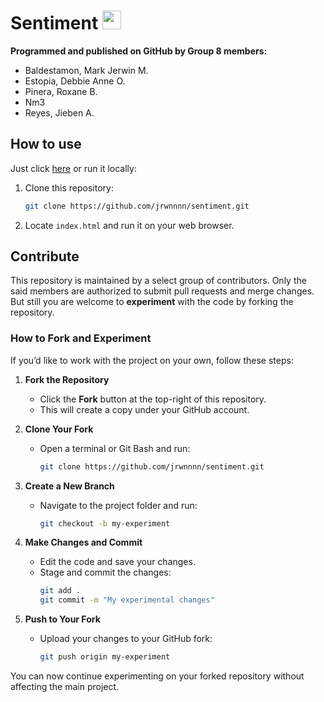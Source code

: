# Sentiment <img src="https://upload.wikimedia.org/wikipedia/commons/thumb/6/61/HTML5_logo_and_wordmark.svg/512px-HTML5_logo_and_wordmark.svg.png" style="height:30px;">

<!-- PROGRAMMING LANGUAGE ICONS
HTML: https://upload.wikimedia.org/wikipedia/commons/thumb/6/61/HTML5_logo_and_wordmark.svg/512px-HTML5_logo_and_wordmark.svg.png
JAVA: https://upload.wikimedia.org/wikipedia/en/thumb/3/30/Java_programming_language_logo.svg/1200px-Java_programming_language_logo.svg.png
Python: https://upload.wikimedia.org/wikipedia/commons/thumb/c/c3/Python-logo-notext.svg/1869px-Python-logo-notext.svg.png
mySQL: https://upload.wikimedia.org/wikipedia/labs/8/8e/Mysql_logo.png
-->

**Programmed and published on GitHub by Group 8 members:** <br>
<ul>
<li>Baldestamon, Mark Jerwin M.
<li>Estopia, Debbie Anne O.
<li>Pinera, Roxane B.
<li>Nm3
<li>Reyes, Jieben A.
</ul>

## How to use
Just click [here](https://sentiment-1.netlify.app) or run it locally:
1. Clone this repository:  
   ```sh
   git clone https://github.com/jrwnnnn/sentiment.git
 2. Locate `index.html` and run it on your web browser.

## Contribute

This repository is maintained by a select group of contributors. Only the said members are authorized to submit pull requests and merge changes. But still you are welcome to **experiment** with the code by forking the repository. 

### How to Fork and Experiment  
If you’d like to work with the project on your own, follow these steps:  

1. **Fork the Repository**  
   - Click the **Fork** button at the top-right of this repository.  
   - This will create a copy under your GitHub account.  

2. **Clone Your Fork**  
   - Open a terminal or Git Bash and run:  
     ```sh
     git clone https://github.com/jrwnnnn/sentiment.git
     ```  

3. **Create a New Branch**  
   - Navigate to the project folder and run:  
     ```sh
     git checkout -b my-experiment
     ```  

4. **Make Changes and Commit**  
   - Edit the code and save your changes.  
   - Stage and commit the changes:  
     ```sh
     git add .
     git commit -m "My experimental changes"
     ```  

5. **Push to Your Fork**  
   - Upload your changes to your GitHub fork:  
     ```sh
     git push origin my-experiment
     ```  

You can now continue experimenting on your forked repository without affecting the main project.  

